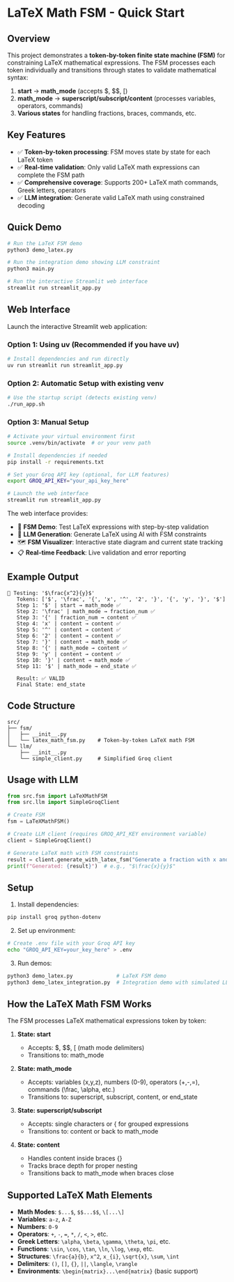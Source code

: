 # LaTeX Math FSM - Quick Start

## Overview

This project demonstrates a **token-by-token finite state machine (FSM)** for constraining LaTeX mathematical expressions. The FSM processes each token individually and transitions through states to validate mathematical syntax:

1. **start** → **math_mode** (accepts $, $$, \[)
2. **math_mode** → **superscript/subscript/content** (processes variables, operators, commands)
3. **Various states** for handling fractions, braces, commands, etc.

## Key Features

- ✅ **Token-by-token processing**: FSM moves state by state for each LaTeX token
- ✅ **Real-time validation**: Only valid LaTeX math expressions can complete the FSM path
- ✅ **Comprehensive coverage**: Supports 200+ LaTeX math commands, Greek letters, operators
- ✅ **LLM integration**: Generate valid LaTeX math using constrained decoding

## Quick Demo

```bash
# Run the LaTeX FSM demo
python3 demo_latex.py

# Run the integration demo showing LLM constraint
python3 main.py

# Run the interactive Streamlit web interface
streamlit run streamlit_app.py
```

## Web Interface

Launch the interactive Streamlit web application:

### Option 1: Using uv (Recommended if you have uv)
```bash
# Install dependencies and run directly
uv run streamlit run streamlit_app.py
```

### Option 2: Automatic Setup with existing venv
```bash
# Use the startup script (detects existing venv)
./run_app.sh
```

### Option 3: Manual Setup
```bash
# Activate your virtual environment first
source .venv/bin/activate  # or your venv path

# Install dependencies if needed
pip install -r requirements.txt

# Set your Groq API key (optional, for LLM features)
export GROQ_API_KEY="your_api_key_here"

# Launch the web interface
streamlit run streamlit_app.py
```

The web interface provides:
- 🔬 **FSM Demo**: Test LaTeX expressions with step-by-step validation
- 🤖 **LLM Generation**: Generate LaTeX using AI with FSM constraints  
- 🗺️ **FSM Visualizer**: Interactive state diagram and current state tracking
- 📋 **Real-time Feedback**: Live validation and error reporting

## Example Output

```
📝 Testing: '$\frac{x^2}{y}$'
   Tokens: ['$', '\frac', '{', 'x', '^', '2', '}', '{', 'y', '}', '$']
   Step 1: '$' | start → math_mode ✅
   Step 2: '\frac' | math_mode → fraction_num ✅
   Step 3: '{' | fraction_num → content ✅
   Step 4: 'x' | content → content ✅
   Step 5: '^' | content → content ✅
   Step 6: '2' | content → content ✅
   Step 7: '}' | content → math_mode ✅
   Step 8: '{' | math_mode → content ✅
   Step 9: 'y' | content → content ✅
   Step 10: '}' | content → math_mode ✅
   Step 11: '$' | math_mode → end_state ✅
   
   Result: ✅ VALID
   Final State: end_state
```

## Code Structure

```
src/
├── fsm/
│   ├── __init__.py
│   └── latex_math_fsm.py    # Token-by-token LaTeX math FSM
└── llm/
    ├── __init__.py
    └── simple_client.py     # Simplified Groq client
```

## Usage with LLM

```python
from src.fsm import LaTeXMathFSM
from src.llm import SimpleGroqClient

# Create FSM
fsm = LaTeXMathFSM()

# Create LLM client (requires GROQ_API_KEY environment variable)
client = SimpleGroqClient()

# Generate LaTeX math with FSM constraints
result = client.generate_with_latex_fsm("Generate a fraction with x and y", fsm)
print(f"Generated: {result}")  # e.g., "$\frac{x}{y}$"
```

## Setup

1. Install dependencies:
```bash
pip install groq python-dotenv
```

2. Set up environment:
```bash
# Create .env file with your Groq API key
echo "GROQ_API_KEY=your_key_here" > .env
```

3. Run demos:
```bash
python3 demo_latex.py              # LaTeX FSM demo
python3 demo_latex_integration.py  # Integration demo with simulated LLM
```

## How the LaTeX Math FSM Works

The FSM processes LaTeX mathematical expressions token by token:

1. **State: start** 
   - Accepts: $, $$, \[ (math mode delimiters)
   - Transitions to: math_mode

2. **State: math_mode**
   - Accepts: variables (x,y,z), numbers (0-9), operators (+,-,=), commands (\frac, \alpha, etc.)
   - Transitions to: superscript, subscript, content, or end_state

3. **State: superscript/subscript**
   - Accepts: single characters or { for grouped expressions
   - Transitions to: content or back to math_mode

4. **State: content**
   - Handles content inside braces {}
   - Tracks brace depth for proper nesting
   - Transitions back to math_mode when braces close

## Supported LaTeX Math Elements

- **Math Modes**: `$...$`, `$$...$$`, `\[...\]`
- **Variables**: `a-z`, `A-Z`
- **Numbers**: `0-9`
- **Operators**: `+`, `-`, `=`, `*`, `/`, `<`, `>`, etc.
- **Greek Letters**: `\alpha`, `\beta`, `\gamma`, `\theta`, `\pi`, etc.
- **Functions**: `\sin`, `\cos`, `\tan`, `\ln`, `\log`, `\exp`, etc.
- **Structures**: `\frac{a}{b}`, `x^2`, `x_{i}`, `\sqrt{x}`, `\sum`, `\int`
- **Delimiters**: `()`, `[]`, `{}`, `||`, `\langle`, `\rangle`
- **Environments**: `\begin{matrix}...\end{matrix}` (basic support)
